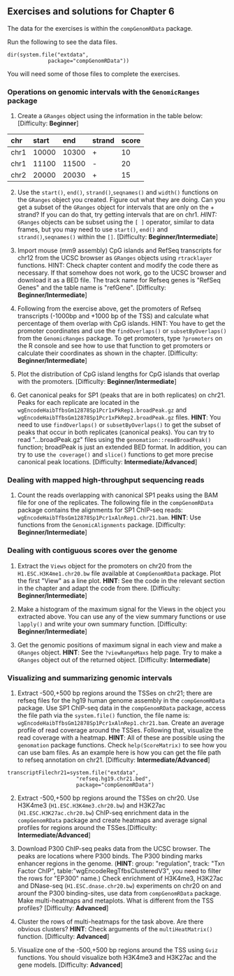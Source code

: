 ## Exercises and solutions for Chapter 6

The data for the exercises is within the `compGenomRData` package. 

Run the following to see the data files. 
```
dir(system.file("extdata",
             package="compGenomRData"))
```
You will need some of those files to complete the exercises.

### Operations on genomic intervals with the `GenomicRanges` package

1. Create a `GRanges` object using the information in the table below:[Difficulty: **Beginner**]

| chr  | start | end  |strand | score | 
| :--- |:------| :-----| :-----|:-----|
| chr1 | 10000 | 10300 |  +    | 10 |
| chr1 | 11100 | 11500 |  -    | 20 |
| chr2 | 20000 | 20030 |  +    | 15 |


2. Use the `start()`, `end()`, `strand()`,`seqnames()` and `width()` functions on the `GRanges`
object you created. Figure out what they are doing. Can you get a subset of the `GRanges` object for intervals that are only on the + strand? If you can do that, try getting intervals that are on chr1. *HINT:* `GRanges` objects can be subset using the `[ ]` operator, similar to data frames, but you may need
to use `start()`, `end()` and `strand()`,`seqnames()` within the `[]`. [Difficulty: **Beginner/Intermediate**]



3. Import mouse (mm9 assembly) CpG islands and RefSeq transcripts for chr12 from the UCSC browser as `GRanges` objects using `rtracklayer` functions. HINT: Check chapter content and modify the code there as necessary. If that somehow does not work, go to the UCSC browser and download it as a BED file. The track name for Refseq genes is "RefSeq Genes" and the table name is "refGene". [Difficulty: **Beginner/Intermediate**]


4. Following from the exercise above, get the promoters of Refseq transcripts (-1000bp and +1000 bp of the TSS) and calculate what percentage of them overlap with CpG islands. HINT: You have to get the promoter coordinates and use the `findOverlaps()` or `subsetByOverlaps()` from the `GenomicRanges` package. To get promoters, type `?promoters` on the R console and see how to use  that function to get promoters or calculate their coordinates as shown in the chapter. [Difficulty: **Beginner/Intermediate**]


5. Plot the distribution of CpG island lengths for CpG islands that overlap with the 
promoters. [Difficulty: **Beginner/Intermediate**]


6. Get canonical peaks for SP1 (peaks that are in both replicates) on chr21. Peaks for each replicate are located in the `wgEncodeHaibTfbsGm12878Sp1Pcr1xPkRep1.broadPeak.gz` and `wgEncodeHaibTfbsGm12878Sp1Pcr1xPkRep2.broadPeak.gz` files. **HINT**: You need to use `findOverlaps()` or `subsetByOverlaps()` to get the subset of peaks that occur in both replicates (canonical peaks). You can try to read "...broadPeak.gz" files using  the `genomation::readBroadPeak()` function; broadPeak is just an extended BED format. In addition, you can try to use `the coverage()` and `slice()` functions to get more precise canonical peak locations. [Difficulty: **Intermediate/Advanced**]


### Dealing with mapped high-throughput sequencing reads

1.  Count the reads overlapping with canonical SP1 peaks using the BAM file for one of the replicates. The following file in the `compGenomRData` package contains the alignments for SP1 ChIP-seq reads: `wgEncodeHaibTfbsGm12878Sp1Pcr1xAlnRep1.chr21.bam`. **HINT**: Use functions from the `GenomicAlignments` package. [Difficulty: **Beginner/Intermediate**]


### Dealing with contiguous scores over the genome

1. Extract the `Views` object for the promoters on chr20 from the `H1.ESC.H3K4me1.chr20.bw` file available at `CompGenomRData` package. Plot the first "View" as a line plot. **HINT**: See the code in the relevant section in the chapter and adapt the code from there. [Difficulty: **Beginner/Intermediate**]

2. Make a histogram of the maximum signal for the Views in the object you extracted above. You can use any of the view summary functions or use `lapply()` and write your own summary function. [Difficulty: **Beginner/Intermediate**]

3. Get the genomic positions of maximum signal in each view and make a `GRanges` object. **HINT**: See the `?viewRangeMaxs` help page. Try to make a `GRanges` object out of the returned object. [Difficulty: **Intermediate**]

### Visualizing and summarizing genomic intervals

1. Extract -500,+500 bp regions around the TSSes on chr21; there are refseq files for the hg19 human genome assembly in the `compGenomRData` package. Use SP1 ChIP-seq data in the `compGenomRData` package, access the file path via the `system.file()` function, the file name is:
`wgEncodeHaibTfbsGm12878Sp1Pcr1xAlnRep1.chr21.bam`. Create an average profile of read coverage around the TSSes. Following that, visualize the read coverage with a heatmap. **HINT**: All of these are possible using the `genomation` package functions. Check `help(ScoreMatrix)` to see how you can use bam files. As an example here is how you can get the file path to refseq annotation on chr21. [Difficulty: **Intermediate/Advanced**]
```{r example,eval=FALSE}
transcriptFilechr21=system.file("extdata",
                      "refseq.hg19.chr21.bed",
                      package="compGenomRData")
```

2. Extract -500,+500 bp regions around the TSSes on chr20. Use H3K4me3 (`H1.ESC.H3K4me3.chr20.bw`) and H3K27ac (`H1.ESC.H3K27ac.chr20.bw`) ChIP-seq enrichment data in the `compGenomRData` package and create heatmaps and average signal profiles for regions around the TSSes.[Difficulty: **Intermediate/Advanced**]


3. Download P300 ChIP-seq peaks data from the UCSC browser. The peaks are locations where P300 binds. The P300 binding marks enhancer regions in the genome. (**HINT**:  group: "regulation", track: "Txn Factor ChIP", table:"wgEncodeRegTfbsClusteredV3", you need to filter the rows for "EP300" name.) Check enrichment of H3K4me3, H3K27ac and DNase-seq (`H1.ESC.dnase.chr20.bw`) experiments on chr20 on and arounf the P300 binding-sites, use data from `compGenomRData` package. Make multi-heatmaps and metaplots. What is different from the TSS profiles? [Difficulty: **Advanced**]

4. Cluster the rows of multi-heatmaps for the task above. Are there obvious clusters? **HINT**: Check arguments of the `multiHeatMatrix()` function. [Difficulty: **Advanced**]


5. Visualize one of the -500,+500 bp regions around the TSS using `Gviz` functions. You should visualize both H3K4me3 and H3K27ac and the gene models. [Difficulty: **Advanced**]
